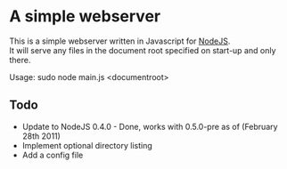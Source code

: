 # A simple webserver

This is a simple webserver written in Javascript for [NodeJS][1].  
It will serve any files in the document root specified on start-up and only there.

Usage: sudo node main.js \<documentroot\>
	
## Todo

* Update to NodeJS 0.4.0 - Done, works with 0.5.0-pre as of (February 28th 2011)
* Implement optional directory listing
* Add a config file

[1]: http://nodejs.org/ "Node.JS"
